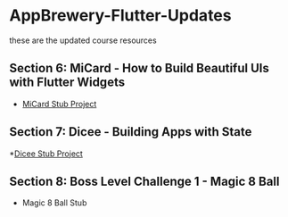 # AppBrewery-Flutter-Updates
these are the updated course resources

## Section 6: MiCard - How to Build Beautiful UIs with Flutter Widgets
* [MiCard Stub Project](https://github.com/NonymousMorlock/mi-card-flutter-master)

## Section 7: Dicee - Building Apps with State
*[Dicee Stub Project](https://github.com/NonymousMorlock/dicee-flutter-master) 

## Section 8: Boss Level Challenge 1 - Magic 8 Ball
* Magic 8 Ball Stub
